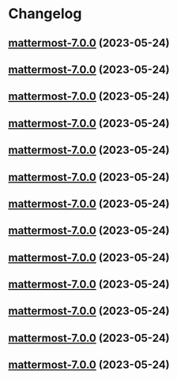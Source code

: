 # Changelog



## [mattermost-7.0.0](https://github.com/truecharts/charts/compare/mattermost-6.0.22...mattermost-7.0.0) (2023-05-24)




## [mattermost-7.0.0](https://github.com/truecharts/charts/compare/mattermost-6.0.22...mattermost-7.0.0) (2023-05-24)




## [mattermost-7.0.0](https://github.com/truecharts/charts/compare/mattermost-6.0.22...mattermost-7.0.0) (2023-05-24)




## [mattermost-7.0.0](https://github.com/truecharts/charts/compare/mattermost-6.0.22...mattermost-7.0.0) (2023-05-24)




## [mattermost-7.0.0](https://github.com/truecharts/charts/compare/mattermost-6.0.22...mattermost-7.0.0) (2023-05-24)




## [mattermost-7.0.0](https://github.com/truecharts/charts/compare/mattermost-6.0.22...mattermost-7.0.0) (2023-05-24)




## [mattermost-7.0.0](https://github.com/truecharts/charts/compare/mattermost-6.0.22...mattermost-7.0.0) (2023-05-24)




## [mattermost-7.0.0](https://github.com/truecharts/charts/compare/mattermost-6.0.22...mattermost-7.0.0) (2023-05-24)




## [mattermost-7.0.0](https://github.com/truecharts/charts/compare/mattermost-6.0.22...mattermost-7.0.0) (2023-05-24)




## [mattermost-7.0.0](https://github.com/truecharts/charts/compare/mattermost-6.0.22...mattermost-7.0.0) (2023-05-24)




## [mattermost-7.0.0](https://github.com/truecharts/charts/compare/mattermost-6.0.22...mattermost-7.0.0) (2023-05-24)




## [mattermost-7.0.0](https://github.com/truecharts/charts/compare/mattermost-6.0.22...mattermost-7.0.0) (2023-05-24)




## [mattermost-7.0.0](https://github.com/truecharts/charts/compare/mattermost-6.0.22...mattermost-7.0.0) (2023-05-24)

